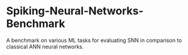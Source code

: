 # Spiking-Neural-Networks-Benchmark
A benchmark on various ML tasks for evaluating SNN in comparison to classical ANN neural networks.
